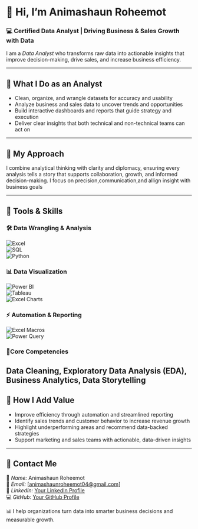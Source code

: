 # 👋 Hi, I’m Animashaun Roheemot  
### 💻 Certified Data Analyst | Driving Business & Sales Growth with Data  

I am a *Data Analyst* who transforms raw data into actionable insights that improve decision-making, drive sales, and increase business efficiency.  

---

## 🔹 What I Do as an Analyst  
- Clean, organize, and wrangle datasets for accuracy and usability  
- Analyze business and sales data to uncover trends and opportunities  
- Build interactive dashboards and reports that guide strategy and execution  
- Deliver clear insights that both technical and non-technical teams can act on  

---

## 🔹 My Approach  
I combine analytical thinking with clarity and diplomacy, ensuring every analysis tells a story that supports collaboration, growth, and informed decision-making. I focus on precision,communication,and allign insight with business goals  

---

## 🔹 Tools & Skills  

### 🛠 Data Wrangling & Analysis  
![Excel](https://img.shields.io/badge/Excel-217346?style=for-the-badge&logo=microsoft-excel&logoColor=white)  
![SQL](https://img.shields.io/badge/SQL-003B57?style=for-the-badge&logo=postgresql&logoColor=white)  
![Python](https://img.shields.io/badge/Python-3776AB?style=for-the-badge&logo=python&logoColor=white)  

### 📊 Data Visualization  
![Power BI](https://img.shields.io/badge/Power%20BI-F2C811?style=for-the-badge&logo=power-bi&logoColor=black)  
![Tableau](https://img.shields.io/badge/Tableau-E97627?style=for-the-badge&logo=tableau&logoColor=white)  
![Excel Charts](https://img.shields.io/badge/Excel%20Charts-217346?style=for-the-badge&logo=microsoft-excel&logoColor=white)  

### ⚡ Automation & Reporting  
![Excel Macros](https://img.shields.io/badge/Excel%20Macros-217346?style=for-the-badge&logo=microsoft-excel&logoColor=white)  
![Power Query](https://img.shields.io/badge/Power%20Query-0078D4?style=for-the-badge&logo=microsoft&logoColor=white)  

### 🔹Core Competencies
Data Cleaning, Exploratory Data Analysis (EDA), Business Analytics, Data Storytelling
---

## 🔹 How I Add Value  
- Improve efficiency through automation and streamlined reporting  
- Identify sales trends and customer behavior to increase revenue growth  
- Highlight underperforming areas and recommend data-backed strategies  
- Support marketing and sales teams with actionable, data-driven insights  

---
## 🔹 Contact Me  
📌 *Name:* Animashaun Roheemot  
📧 *Email:* [animashaunroheemot04@gmail.com]  
🔗 *LinkedIn:* [Your LinkedIn Profile](https://www.linkedin.com/in/animashaun-roheemot)  
💻 *GitHub:* [Your GitHub Profile](https://github.com/your-github-AnimashaunRoheemot)


📊 I help organizations turn data into smarter business decisions and measurable growth.
